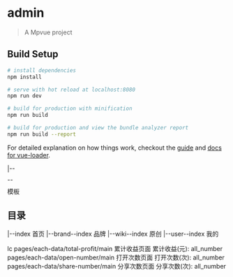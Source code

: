 # admin

> A Mpvue project

## Build Setup

``` bash
# install dependencies
npm install

# serve with hot reload at localhost:8080
npm run dev

# build for production with minification
npm run build

# build for production and view the bundle analyzer report
npm run build --report
```

For detailed explanation on how things work, checkout the [guide](http://vuejs-templates.github.io/webpack/) and [docs for vue-loader](http://vuejs.github.io/vue-loader).

|--$$$$--$$$$ 模板

## 目录

|--index 首页
|--brand--index 品牌
|--wiki--index 原创
|--user--index 我的


lc
pages/each-data/total-profit/main 累计收益页面  累计收益(元): all_number
pages/each-data/open-number/main  打开次数页面  打开次数(次): all_number
pages/each-data/share-number/main 分享次数页面  分享次数(次): all_number







